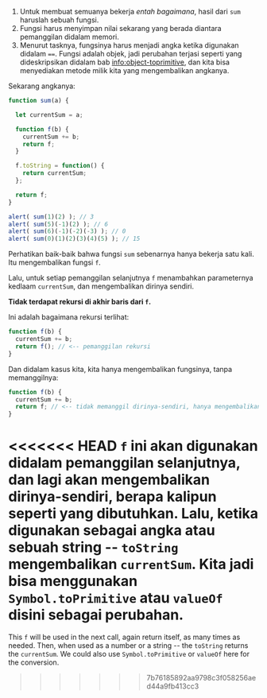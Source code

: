 
1. Untuk membuat semuanya bekerja *entah bagaimana*, hasil dari `sum` haruslah sebuah fungsi.
2. Fungsi harus menyimpan nilai sekarang yang berada diantara pemanggilan didalam memori.
3. Menurut tasknya, fungsinya harus menjadi angka ketika digunakan didalam `==`. Fungsi adalah objek, jadi perubahan terjasi seperti yang dideskripsikan didalam bab <info:object-toprimitive>, dan kita bisa menyediakan metode milik kita yang mengembalikan angkanya.

Sekarang angkanya:

```js demo run
function sum(a) {

  let currentSum = a;

  function f(b) {
    currentSum += b;
    return f;
  }

  f.toString = function() {
    return currentSum;
  };

  return f;
}

alert( sum(1)(2) ); // 3
alert( sum(5)(-1)(2) ); // 6
alert( sum(6)(-1)(-2)(-3) ); // 0
alert( sum(0)(1)(2)(3)(4)(5) ); // 15
```

Perhatikan baik-baik bahwa fungsi `sum` sebenarnya hanya bekerja satu kali. Itu mengembalikan fungsi `f`.

Lalu, untuk setiap pemanggilan selanjutnya `f` menambahkan parameternya kedlaam `currentSum`, dan mengembalikan dirinya sendiri.

**Tidak terdapat rekursi di akhir baris dari `f`.**

Ini adalah bagaimana rekursi terlihat:

```js
function f(b) {
  currentSum += b;
  return f(); // <-- pemanggilan rekursi
}
```

Dan didalam kasus kita, kita hanya mengembalikan fungsinya, tanpa memanggilnya:

```js
function f(b) {
  currentSum += b;
  return f; // <-- tidak memanggil dirinya-sendiri, hanya mengembalikan dirinya
}
```

<<<<<<< HEAD
`f` ini akan digunakan didalam pemanggilan selanjutnya, dan lagi akan mengembalikan dirinya-sendiri, berapa kalipun seperti yang dibutuhkan. Lalu, ketika digunakan sebagai angka atau sebuah string -- `toString` mengembalikan `currentSum`. Kita jadi bisa menggunakan `Symbol.toPrimitive` atau `valueOf` disini sebagai perubahan.
=======
This `f` will be used in the next call, again return itself, as many times as needed. Then, when used as a number or a string -- the `toString` returns the `currentSum`. We could also use `Symbol.toPrimitive` or `valueOf` here for the conversion.
>>>>>>> 7b76185892aa9798c3f058256aed44a9fb413cc3
